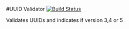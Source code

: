 #UUID Validator [![Build Status](https://travis-ci.org/richet/uuid-validator.png?branch=master)](https://travis-ci.org/richet/uuid-validator)

Validates UUIDs and indicates if version 3,4 or 5